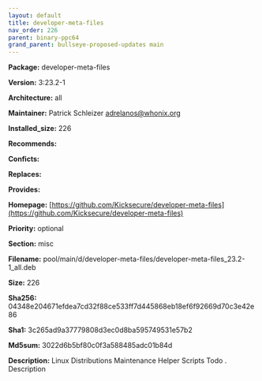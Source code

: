 ```yaml
---
layout: default
title: developer-meta-files
nav_order: 226
parent: binary-ppc64
grand_parent: bullseye-proposed-updates main
---
```


**Package:** developer-meta-files

**Version:** 3:23.2-1

**Architecture:**  all

**Maintainer:**  Patrick Schleizer <adrelanos@whonix.org>

**Installed_size:**  226

**Recommends:**  

**Conficts:**  

**Replaces:**  

**Provides:**  

**Homepage:**  [https://github.com/Kicksecure/developer-meta-files](https://github.com/Kicksecure/developer-meta-files)

**Priority:**  optional

**Section:** misc

**Filename:**  pool/main/d/developer-meta-files/developer-meta-files_23.2-1_all.deb

**Size:**  226

**Sha256:**  04348e204671efdea7cd32f88ce533ff7d445868eb18ef6f92669d70c3e42e86

**Sha1:**  3c265ad9a37779808d3ec0d8ba595749531e57b2

**Md5sum:**  3022d6b5bf80c0f3a588485adc01b84d

**Description:** Linux Distributions Maintenance Helper Scripts
 Todo
 .
 Description


